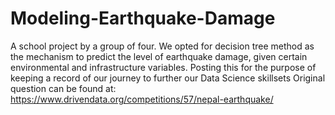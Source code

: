# Modeling-Earthquake-Damage
A school project by a group of four. We opted for decision tree method as the mechanism to predict the level of earthquake damage, given certain environmental and infrastructure variables. Posting this for the purpose of keeping a record of our journey to further our Data Science skillsets
Original question can be found at: https://www.drivendata.org/competitions/57/nepal-earthquake/
